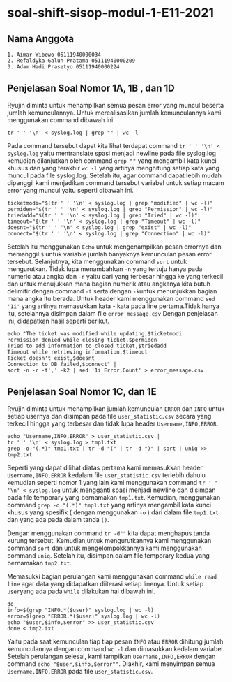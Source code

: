 # soal-shift-sisop-modul-1-E11-2021

## Nama Anggota
```
1. Aimar Wibowo 05111940000034
2. Refaldyka Galuh Pratama 05111940000209
3. Adam Hadi Prasetyo 05111940000224
```
## Penjelasan Soal Nomor 1A, 1B , dan 1D
Ryujin diminta untuk menampilkan semua pesan error yang muncul beserta jumlah kemunculannya. Untuk merealisasikan jumlah kemunculannya kami menggunakan command dibawah ini.

```
tr ' ' '\n' < syslog.log | grep "" | wc -l
```

Pada command tersebut dapat kita lihat terdapat command `tr ' ' '\n' < syslog.log` yaitu mentranslate spasi menjadi newline pada file syslog.log kemudian dilanjutkan oleh command `grep ""` yang mengambil kata kunci khusus dan yang terakhir `wc -l` yang artinya menghitung setiap kata yang muncul pada file syslog.log. Setelah itu, agar command dapat lebih mudah dipanggil kami menjadikan command tersebut variabel untuk setiap macam error yang muncul yaitu seperti dibawah ini.


```
ticketmodi="$(tr ' ' '\n' < syslog.log | grep "modified" | wc -l)"
permiden="$(tr ' ' '\n' < syslog.log | grep "Permission" | wc -l)"
triedadd="$(tr ' ' '\n' < syslog.log | grep "Tried" | wc -l)"
timeout="$(tr ' ' '\n' < syslog.log | grep "Timeout" | wc -l)"
doesnt="$(tr ' ' '\n' < syslog.log | grep "exist" | wc -l)"
connect="$(tr ' ' '\n' < syslog.log | grep "Connection" | wc -l)"
```

Setelah itu menggunakan `Echo` untuk mengenampilkan pesan errornya dan memanggil `$` untuk variable jumlah banyaknya kemunculan pesan error tersebut. Selanjutnya, kita menggunakan command `sort` untuk mengurutkan. Tidak lupa menambahkan `-n` yang tertuju hanya pada numeric atau angka dan `-r` yaitu dari yang terbesar hingga ke yang terkecil dan untuk menujukkan mana bagian numerik atau angkanya kita butuh delimitir dengan command `-t` serta dengan `-k`untuk menunjukkan bagian mana angka itu berada. Untuk header kami menggunakan  command `sed '1i'` yang artinya memasukkan kata - kata pada line pertama.Tidak hanya itu, setelahnya disimpan dalam file `error_message.csv` Dengan penjelasan ini, didapatkan hasil seperti berikut.

```
echo "The ticket was modified while updating,$ticketmodi 
Permission denied while closing ticket,$permiden
Tried to add information to closed ticket,$triedadd
Timeout while retrieving information,$timeout 
Ticket doesn't exist,$doesnt 
Connection to DB failed,$connect" |
sort -n -r -t',' -k2 | sed '1i Error,Count' > error_message.csv
```

## Penjelasan Soal Nomor 1C, dan 1E
Ryujin diminta untuk menampilkan jumlah kemunculan `ERROR` dan `INFO` untuk setiap usernya dan disimpan pada file `user_statistic.csv` secara yang terkecil hingga yang terbesar dan tidak lupa header `Username,INFO,ERROR`.

```
echo "Username,INFO,ERROR" > user_statistic.csv |
tr ' ' '\n' < syslog.log > tmp1.txt
grep -o "(.*)" tmp1.txt | tr -d "(" | tr -d ")" | sort | uniq >> tmp2.txt
```

Seperti yang dapat dilihat diatas pertama kami memasukkan header `Username,INFO,ERROR` kedalam file `user_statistic.csv` terlebih dahulu kemudian seperti nomor 1 yang lain kami menggunakan command `tr ' ' '\n' < syslog.log` untuk mengganti spasi menjadi newline dan disimpan pada file temporary yang bernamakan `tmp1.txt`. Kemudian, menggunakan command `grep -o "(.*)" tmp1.txt` yang artinya mengambil kata kunci khusus yang spesifik ( dengan menggunakan `-o` ) dari dalam file `tmp1.txt` dan yang ada pada dalam tanda `()`. 

Dengan menggunakan command `tr -d""` kita dapat menghapus tanda kurung tersebut. Kemudian,untuk mengurutkannya kami menggunakan command `sort` dan untuk mengelompokkannya kami menggunakan command `uniq`. Setelah itu, disimpan dalam file temporary kedua yang bernamakan `tmp2.txt`.

Memasukki bagian perulangan kami menggunakan command `while read line` agar data yang didapatkan diiterasi setiap linenya. Untuk setiap `user`yang ada pada `while` dilakukan hal dibawah ini.
```
do
info=$(grep "INFO.*($user)" syslog.log | wc -l)
error=$(grep "ERROR.*($user)" syslog.log | wc -l)
echo "$user,$info,$error" >> user_statistic.csv 
done < tmp2.txt 
```
Yaitu pada saat kemunculan tiap tiap pesan `INFO` atau `ERROR` dihitung jumlah kemunculannya dengan command `wc -l` dan dimasukkan kedalam variabel. Setelah perulangan selesai, kami tampilkan `Username,INFO,ERROR` dengan command `echo "$user,$info,$error""`. Diakhir, kami menyimpan semua `Username,INFO,ERROR` pada file `user_statistic.csv`.
